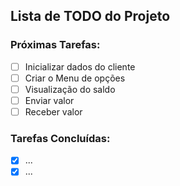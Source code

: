 ## Lista de TODO do Projeto

### Próximas Tarefas:
- [ ] Inicializar dados do cliente
- [ ] Criar o Menu de opções
- [ ] Visualização do saldo
- [ ] Enviar valor
- [ ] Receber valor

### Tarefas Concluídas:
- [x] ...
- [x] ...